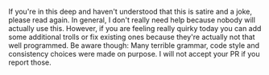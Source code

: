 If you're in this deep and haven't understood that this is satire and a joke, please read again. In general, I don't really need help because nobody will actually use this. However, if you are feeling really quirky today you can add some additional trolls or fix existing ones because they're actually not that well programmed. Be aware though: Many terrible grammar, code style and consistency choices were made on purpose. I will not accept your PR if you report those.
